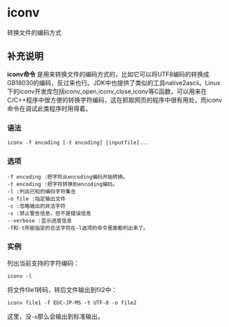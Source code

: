 iconv
===

转换文件的编码方式

## 补充说明

**iconv命令** 是用来转换文件的编码方式的，比如它可以将UTF8编码的转换成GB18030的编码，反过来也行。JDK中也提供了类似的工具native2ascii。Linux下的iconv开发库包括iconv_open,iconv_close,iconv等C函数，可以用来在C/C++程序中很方便的转换字符编码，这在抓取网页的程序中很有用处，而iconv命令在调试此类程序时用得着。

###  语法

```shell
iconv -f encoding [-t encoding] [inputfile]... 
```

###  选项

```shell
-f encoding :把字符从encoding编码开始转换。 
-t encoding :把字符转换到encoding编码。 
-l :列出已知的编码字符集合 
-o file :指定输出文件 
-c :忽略输出的非法字符 
-s :禁止警告信息，但不是错误信息 
--verbose :显示进度信息 
-f和-t所能指定的合法字符在-l选项的命令里面都列出来了。 
```

###  实例

列出当前支持的字符编码： 

```shell
iconv -l 
```

将文件file1转码，转后文件输出到fil2中： 

```shell
iconv file1 -f EUC-JP-MS -t UTF-8 -o file2 
```

这里，没`-o`那么会输出到标准输出。


<!-- Linux命令行搜索引擎：https://jaywcjlove.github.io/linux-command/ -->